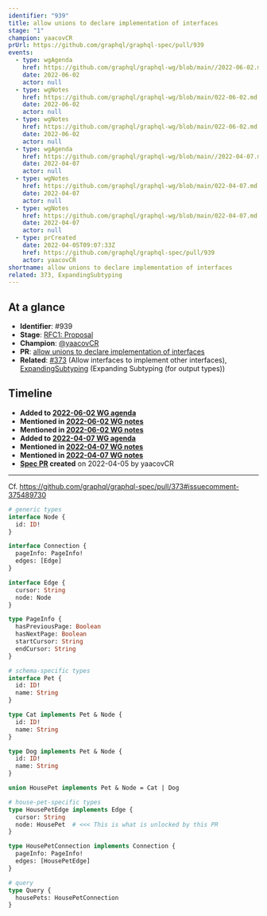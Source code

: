 ```yaml
---
identifier: "939"
title: allow unions to declare implementation of interfaces
stage: "1"
champion: yaacovCR
prUrl: https://github.com/graphql/graphql-spec/pull/939
events:
  - type: wgAgenda
    href: https://github.com/graphql/graphql-wg/blob/main//2022-06-02.md
    date: 2022-06-02
    actor: null
  - type: wgNotes
    href: https://github.com/graphql/graphql-wg/blob/main/022-06-02.md
    date: 2022-06-02
    actor: null
  - type: wgNotes
    href: https://github.com/graphql/graphql-wg/blob/main/022-06-02.md
    date: 2022-06-02
    actor: null
  - type: wgAgenda
    href: https://github.com/graphql/graphql-wg/blob/main//2022-04-07.md
    date: 2022-04-07
    actor: null
  - type: wgNotes
    href: https://github.com/graphql/graphql-wg/blob/main/022-04-07.md
    date: 2022-04-07
    actor: null
  - type: wgNotes
    href: https://github.com/graphql/graphql-wg/blob/main/022-04-07.md
    date: 2022-04-07
    actor: null
  - type: prCreated
    date: 2022-04-05T09:07:33Z
    href: https://github.com/graphql/graphql-spec/pull/939
    actor: yaacovCR
shortname: allow unions to declare implementation of interfaces
related: 373, ExpandingSubtyping
---
```


## At a glance

- **Identifier**: #939
- **Stage**: [RFC1: Proposal](https://github.com/graphql/graphql-spec/blob/main/CONTRIBUTING.md#stage-1-proposal)
- **Champion**: [@yaacovCR](https://github.com/yaacovCR)
- **PR**: [allow unions to declare implementation of interfaces](https://github.com/graphql/graphql-spec/pull/939)
- **Related**: [#373](/rfcs/373) (Allow interfaces to implement other interfaces), [ExpandingSubtyping](/rfcs/ExpandingSubtyping) (Expanding Subtyping (for output types))

<!-- BEGIN_CUSTOM_TEXT -->



<!-- END_CUSTOM_TEXT -->

## Timeline

- **Added to [2022-06-02 WG agenda](https://github.com/graphql/graphql-wg/blob/main//2022-06-02.md)**
- **Mentioned in [2022-06-02 WG notes](https://github.com/graphql/graphql-wg/blob/main/022-06-02.md)**
- **Mentioned in [2022-06-02 WG notes](https://github.com/graphql/graphql-wg/blob/main/022-06-02.md)**
- **Added to [2022-04-07 WG agenda](https://github.com/graphql/graphql-wg/blob/main//2022-04-07.md)**
- **Mentioned in [2022-04-07 WG notes](https://github.com/graphql/graphql-wg/blob/main/022-04-07.md)**
- **Mentioned in [2022-04-07 WG notes](https://github.com/graphql/graphql-wg/blob/main/022-04-07.md)**
- **[Spec PR](https://github.com/graphql/graphql-spec/pull/939) created** on 2022-04-05 by yaacovCR

<!-- VERBATIM -->

---

Cf. https://github.com/graphql/graphql-spec/pull/373#issuecomment-375489730

```graphql
# generic types
interface Node {
  id: ID!
}

interface Connection {
  pageInfo: PageInfo!
  edges: [Edge]
}

interface Edge {
  cursor: String
  node: Node
}

type PageInfo {
  hasPreviousPage: Boolean
  hasNextPage: Boolean
  startCursor: String
  endCursor: String
}

# schema-specific types
interface Pet {
  id: ID!
  name: String
}

type Cat implements Pet & Node {
  id: ID!
  name: String
}

type Dog implements Pet & Node {
  id: ID!
  name: String
}

union HousePet implements Pet & Node = Cat | Dog

# house-pet-specific types
type HousePetEdge implements Edge {
  cursor: String
  node: HousePet  # <<< This is what is unlocked by this PR
}

type HousePetConnection implements Connection {
  pageInfo: PageInfo!
  edges: [HousePetEdge]
}

# query
type Query {
  housePets: HousePetConnection
}
```
